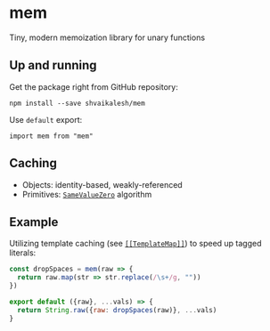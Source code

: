 # mem

Tiny, modern memoization library for unary functions

## Up and running

Get the package right from GitHub repository:

`npm install --save shvaikalesh/mem`

Use `default` export:

`import mem from "mem"`

## Caching

* Objects: identity-based, weakly-referenced
* Primitives: [`SameValueZero`](https://tc39.github.io/ecma262/#sec-samevaluezero) algorithm

## Example

Utilizing template caching (see [`[[TemplateMap]]`](https://tc39.github.io/ecma262/#sec-gettemplateobject)) to speed up tagged literals:

```js
const dropSpaces = mem(raw => {
  return raw.map(str => str.replace(/\s+/g, ""))
})

export default ({raw}, ...vals) => {
  return String.raw({raw: dropSpaces(raw)}, ...vals)
}
```
